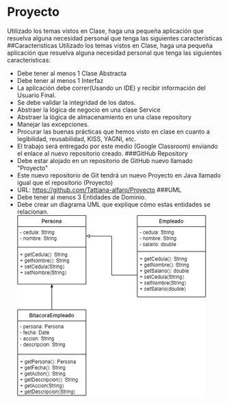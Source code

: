 # Proyecto
Utilizado los temas vistos en Clase, haga una pequeña aplicación que resuelva alguna necesidad personal que tenga las siguientes características
##Caracteristicas
Utilizado los temas vistos en Clase, haga una pequeña aplicación que resuelva alguna necesidad personal que tenga las siguientes características:
* Debe tener al menos 1 Clase Abstracta
* Debe tener al menos 1 Interfaz
* La aplicación debe correr(Usando un IDE) y recibir información del Usuario Final.
* Se debe validar la integridad de los datos.
* Abstraer la lógica de negocio en una clase Service
* Abstraer la lógica de almacenamiento en una clase repository
* Manejar las excepciones.
* Procurar las buenas prácticas que hemos visto en clase en cuanto a legibilidad, reusabilidad, KISS, YAGNI, etc.
* El trabajo será entregado por este medio (Google Classroom) enviando el enlace al nuevo repositorio creado.
###GitHub Repository
* Debe estar alojado en un repositorio de GitHub nuevo llamado "Proyecto"
* Este nuevo repositorio de Git tendrá un nuevo Proyecto en Java llamado igual que el repositorio (Proyecto)
* URL: https://github.com/Tattiana-alfaro/Proyecto
###UML
* Debe tener al menos 3 Entidades de Dominio.
* Debe crear un diagrama UML que explique cómo estas entidades se relacionan.
  ![Diagrama UML](Proyecto.png)
